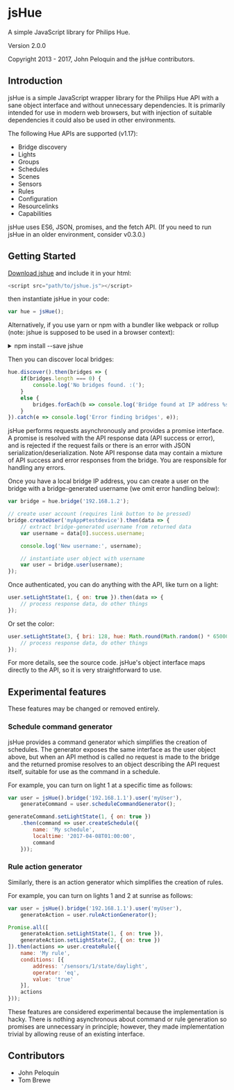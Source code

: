# jsHue

A simple JavaScript library for Philips Hue.

Version 2.0.0

Copyright 2013 - 2017, John Peloquin and the jsHue contributors.

## Introduction

jsHue is a simple JavaScript wrapper library for the Philips Hue API with a sane
object interface and without unnecessary dependencies. It is primarily intended
for use in modern web browsers, but with injection of suitable dependencies it
could also be used in other environments.

The following Hue APIs are supported (v1.17):
- Bridge discovery
- Lights
- Groups
- Schedules
- Scenes
- Sensors
- Rules
- Configuration
- Resourcelinks
- Capabilities

jsHue uses ES6, JSON, promises, and the fetch API. (If you need to run jsHue in
an older environment, consider v0.3.0.)

## Getting Started


[Download jshue](https://github.com/nylki/jshue/releases) and include it in your html:

```js
<script src="path/to/jshue.js"></script>
```

then instantiate jsHue in your code:
```js
var hue = jsHue();
```


Alternatively, if you use yarn or npm with a bundler like webpack or rollup (note: jshue is supposed to be used in a browser context):
<details>
<summary>npm install --save jshue</summary>

```.js
npm install --save jshue //or: yarn add jshue
```

then:
```js
jsHue = require('jsHue'); // or: import jsHue from 'jsHue';
var hue = jsHue();
```
</details>


Then you can discover local bridges:

```js
hue.discover().then(bridges => {
    if(bridges.length === 0) {
        console.log('No bridges found. :(');
    }
    else {
        bridges.forEach(b => console.log('Bridge found at IP address %s.', b.internalipaddress));
    }
}).catch(e => console.log('Error finding bridges', e));
```

jsHue performs requests asynchronously and provides a promise interface. A promise
is resolved with the API response data (API success or error), and is rejected if
the request fails or there is an error with JSON serialization/deserialization.
Note API response data may contain a mixture of API success and error responses
from the bridge. You are responsible for handling any errors.

Once you have a local bridge IP address, you can create a user on the bridge with
a bridge-generated username (we omit error handling below):

```js
var bridge = hue.bridge('192.168.1.2');

// create user account (requires link button to be pressed)
bridge.createUser('myApp#testdevice').then(data => {
    // extract bridge-generated username from returned data
    var username = data[0].success.username;

    console.log('New username:', username);

    // instantiate user object with username
    var user = bridge.user(username);
});
```

Once authenticated, you can do anything with the API, like turn on a light:

```js
user.setLightState(1, { on: true }).then(data => {
    // process response data, do other things
});
```

Or set the color:

```js
user.setLightState(3, { bri: 128, hue: Math.round(Math.random() * 65000) }).then(data => {
    // process response data, do other things
});
```

For more details, see the source code. jsHue's object interface maps directly to
the API, so it is very straightforward to use.

## Experimental features
These features may be changed or removed entirely.

### Schedule command generator
jsHue provides a command generator which simplifies the creation of schedules.
The generator exposes the same interface as the user object above, but when an
API method is called no request is made to the bridge and the returned promise
resolves to an object describing the API request itself, suitable for use as
the command in a schedule.

For example, you can turn on light 1 at a specific time as follows:

```js
var user = jsHue().bridge('192.168.1.1').user('myUser'),
    generateCommand = user.scheduleCommandGenerator();

generateCommand.setLightState(1, { on: true })
    .then(command => user.createSchedule({
        name: 'My schedule',
        localtime: '2017-04-08T01:00:00',
        command
    }));
```

### Rule action generator
Similarly, there is an action generator which simplifies the creation of rules.

For example, you can turn on lights 1 and 2 at sunrise as follows:

```js
var user = jsHue().bridge('192.168.1.1').user('myUser'),
    generateAction = user.ruleActionGenerator();

Promise.all([
    generateAction.setLightState(1, { on: true }),
    generateAction.setLightState(2, { on: true })
]).then(actions => user.createRule({
    name: 'My rule',
    conditions: [{
        address: '/sensors/1/state/daylight',
        operator: 'eq',
        value: 'true'
    }],
    actions
}));
```

These features are considered experimental because the implementation is hacky.
There is nothing asynchronous about command or rule generation so promises are
unnecessary in principle; however, they made implementation trivial by allowing
reuse of an existing interface.

## Contributors

- John Peloquin
- Tom Brewe
